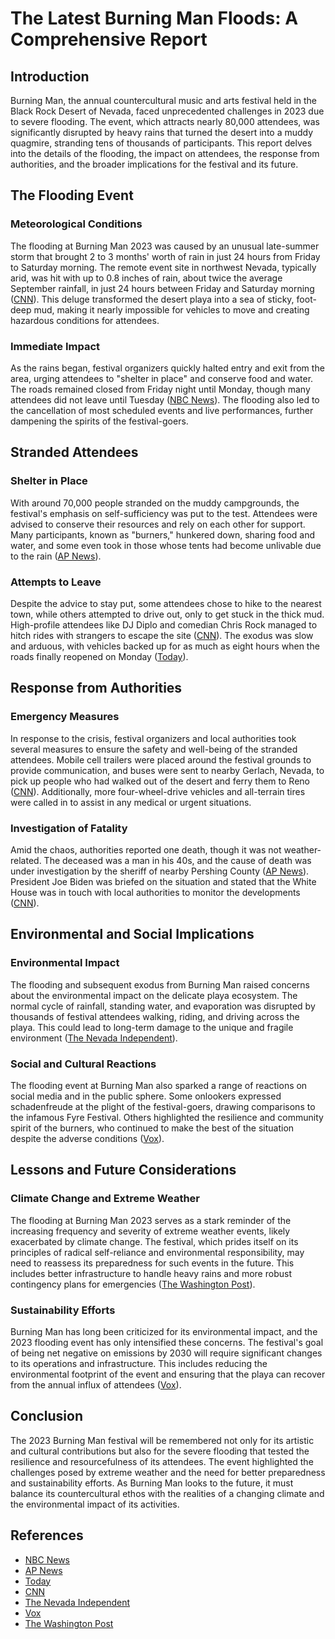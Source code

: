 # The Latest Burning Man Floods: A Comprehensive Report

## Introduction

Burning Man, the annual countercultural music and arts festival held in the Black Rock Desert of Nevada, faced unprecedented challenges in 2023 due to severe flooding. The event, which attracts nearly 80,000 attendees, was significantly disrupted by heavy rains that turned the desert into a muddy quagmire, stranding tens of thousands of participants. This report delves into the details of the flooding, the impact on attendees, the response from authorities, and the broader implications for the festival and its future.

## The Flooding Event

### Meteorological Conditions

The flooding at Burning Man 2023 was caused by an unusual late-summer storm that brought 2 to 3 months' worth of rain in just 24 hours from Friday to Saturday morning. The remote event site in northwest Nevada, typically arid, was hit with up to 0.8 inches of rain, about twice the average September rainfall, in just 24 hours between Friday and Saturday morning ([CNN](https://www.cnn.com/2023/09/05/us/burning-man-storms-shelter-exodus-tuesday/index.html)). This deluge transformed the desert playa into a sea of sticky, foot-deep mud, making it nearly impossible for vehicles to move and creating hazardous conditions for attendees.

### Immediate Impact

As the rains began, festival organizers quickly halted entry and exit from the area, urging attendees to "shelter in place" and conserve food and water. The roads remained closed from Friday night until Monday, though many attendees did not leave until Tuesday ([NBC News](https://www.nbcnews.com/news/us-news/live-blog/live-updates-burning-man-flooding-keeps-thousands-stranded-nevada-site-rcna103193)). The flooding also led to the cancellation of most scheduled events and live performances, further dampening the spirits of the festival-goers.

## Stranded Attendees

### Shelter in Place

With around 70,000 people stranded on the muddy campgrounds, the festival's emphasis on self-sufficiency was put to the test. Attendees were advised to conserve their resources and rely on each other for support. Many participants, known as "burners," hunkered down, sharing food and water, and some even took in those whose tents had become unlivable due to the rain ([AP News](https://apnews.com/article/burning-man-festival-flooding-entrance-closed-d6cd88ee009c6e1f6d2d92739ec1ca18)).

### Attempts to Leave

Despite the advice to stay put, some attendees chose to hike to the nearest town, while others attempted to drive out, only to get stuck in the thick mud. High-profile attendees like DJ Diplo and comedian Chris Rock managed to hitch rides with strangers to escape the site ([CNN](https://www.cnn.com/us/live-news/nevada-desert-burning-man-weather-rain-09-03-23/index.html)). The exodus was slow and arduous, with vehicles backed up for as much as eight hours when the roads finally reopened on Monday ([Today](https://www.today.com/news/what-is-burning-man-flood-death-rcna103231)).

## Response from Authorities

### Emergency Measures

In response to the crisis, festival organizers and local authorities took several measures to ensure the safety and well-being of the stranded attendees. Mobile cell trailers were placed around the festival grounds to provide communication, and buses were sent to nearby Gerlach, Nevada, to pick up people who had walked out of the desert and ferry them to Reno ([CNN](https://www.cnn.com/us/live-news/nevada-desert-burning-man-weather-rain-09-03-23/index.html)). Additionally, more four-wheel-drive vehicles and all-terrain tires were called in to assist in any medical or urgent situations.

### Investigation of Fatality

Amid the chaos, authorities reported one death, though it was not weather-related. The deceased was a man in his 40s, and the cause of death was under investigation by the sheriff of nearby Pershing County ([AP News](https://apnews.com/article/burning-man-flooding-nevada-stranded-0726190c9f8378935e2a3cce7f154785)). President Joe Biden was briefed on the situation and stated that the White House was in touch with local authorities to monitor the developments ([CNN](https://www.cnn.com/us/live-news/nevada-desert-burning-man-weather-rain-09-03-23/index.html)).

## Environmental and Social Implications

### Environmental Impact

The flooding and subsequent exodus from Burning Man raised concerns about the environmental impact on the delicate playa ecosystem. The normal cycle of rainfall, standing water, and evaporation was disrupted by thousands of festival attendees walking, riding, and driving across the playa. This could lead to long-term damage to the unique and fragile environment ([The Nevada Independent](https://thenevadaindependent.com/article/scars-on-the-playa-rushed-exodus-from-rain-soaked-burning-man-could-have-adverse-environmental-impacts)).

### Social and Cultural Reactions

The flooding event at Burning Man also sparked a range of reactions on social media and in the public sphere. Some onlookers expressed schadenfreude at the plight of the festival-goers, drawing comparisons to the infamous Fyre Festival. Others highlighted the resilience and community spirit of the burners, who continued to make the best of the situation despite the adverse conditions ([Vox](https://www.vox.com/culture/2023/9/6/23861675/burning-man-2023-mud-stranded-climate-change-playa-foot)).

## Lessons and Future Considerations

### Climate Change and Extreme Weather

The flooding at Burning Man 2023 serves as a stark reminder of the increasing frequency and severity of extreme weather events, likely exacerbated by climate change. The festival, which prides itself on its principles of radical self-reliance and environmental responsibility, may need to reassess its preparedness for such events in the future. This includes better infrastructure to handle heavy rains and more robust contingency plans for emergencies ([The Washington Post](https://www.washingtonpost.com/climate-environment/2023/09/05/burning-man-exodus-flooding-climate-change/)).

### Sustainability Efforts

Burning Man has long been criticized for its environmental impact, and the 2023 flooding event has only intensified these concerns. The festival's goal of being net negative on emissions by 2030 will require significant changes to its operations and infrastructure. This includes reducing the environmental footprint of the event and ensuring that the playa can recover from the annual influx of attendees ([Vox](https://www.vox.com/culture/2023/9/6/23861675/burning-man-2023-mud-stranded-climate-change-playa-foot)).

## Conclusion

The 2023 Burning Man festival will be remembered not only for its artistic and cultural contributions but also for the severe flooding that tested the resilience and resourcefulness of its attendees. The event highlighted the challenges posed by extreme weather and the need for better preparedness and sustainability efforts. As Burning Man looks to the future, it must balance its countercultural ethos with the realities of a changing climate and the environmental impact of its activities.

## References

- [NBC News](https://www.nbcnews.com/news/us-news/live-blog/live-updates-burning-man-flooding-keeps-thousands-stranded-nevada-site-rcna103193)
- [AP News](https://apnews.com/article/burning-man-festival-flooding-entrance-closed-d6cd88ee009c6e1f6d2d92739ec1ca18)
- [Today](https://www.today.com/news/what-is-burning-man-flood-death-rcna103231)
- [CNN](https://www.cnn.com/us/live-news/nevada-desert-burning-man-weather-rain-09-03-23/index.html)
- [The Nevada Independent](https://thenevadaindependent.com/article/scars-on-the-playa-rushed-exodus-from-rain-soaked-burning-man-could-have-adverse-environmental-impacts)
- [Vox](https://www.vox.com/culture/2023/9/6/23861675/burning-man-2023-mud-stranded-climate-change-playa-foot)
- [The Washington Post](https://www.washingtonpost.com/climate-environment/2023/09/05/burning-man-exodus-flooding-climate-change/)